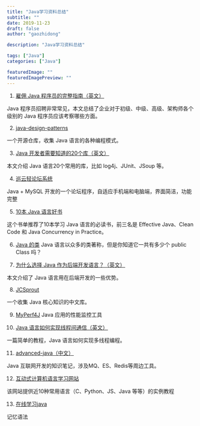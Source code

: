 ```yaml
---
title: "Java学习资料总结"
subtitle: ""
date: 2019-11-23
draft: false
author: "gaozhidong"

description: "Java学习资料总结"

tags: ["Java"]
categories: ["Java"]

featuredImage: ""
featuredImagePreview: ""
---
```


<!--more-->

1. [雇佣 Java 程序员的完整指南（英文）](https://www.hackerearth.com/recruit/resources/e-books/hire-java-developer/)

Java 程序员招聘非常常见，本文总结了企业对于初级、中级、高级、架构师各个级别的 Java 程序员应该考察哪些方面。

2. [java-design-patterns](https://java-design-patterns.com/patterns/) 

一个开源仓库，收集 Java 语言的各种编程模式。

3. [Java 开发者需要知道的20个库（英文）](https://javarevisited.blogspot.com/2018/01/top-20-libraries-and-apis-for-java-programmers.html)

本文介绍 Java 语言20个常用的库，比如 log4j、JUnit、JSoup 等。

4. [巡云轻论坛系统](https://github.com/diyhi/bbs)

Java + MySQL 开发的一个论坛程序，自适应手机端和电脑端，界面简洁，功能完整

5. [10本 Java 语言好书](https://javarevisited.blogspot.com/2018/06/10-all-time-great-books-for-java.html)

这个书单推荐了10本学习 Java 语言的必读书，前三名是 Effective Java、Clean Code 和 Java Concurrency in Practice。

6. [Java 的类](https://www.azul.com/javas-magic-sauce/)
   Java 语言以众多的类著称，但是你知道它一共有多少个 public Class 吗？

7. [为什么选择 Java 作为后端开发语言？（英文）](https://www.devteam.space/blog/why-should-you-use-java-for-your-backend-infrastructure/)

本文介绍了 Java 语言用在后端开发的一些优势。

8. [JCSprout](https://github.com/crossoverJie/JCSprout)

一个收集 Java 核心知识的中文库。

9. [MyPerf4J](https://github.com/LinShunKang/MyPerf4J)
   Java 应用的性能监控工具

10. [Java 语言如何实现线程间通信（英文）](https://www.tutorialdocs.com/article/java-inter-thread-communication.html)

一篇简单的教程，Java 语言如何实现多线程编程。

11. [advanced-java（中文）](https://github.com/doocs/advanced-java)

Java 互联网开发的知识笔记，涉及MQ、ES、Redis等周边工具。

12. [互动式计算机语言学习网站](https://www.learn-c.org/)

该网站提供近10种常用语言（C、Python、JS、Java 等等）的实例教程

13. [在线学习java](https://edabit.com/about)

记忆语法

